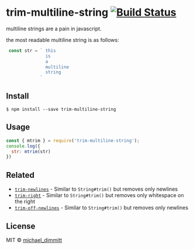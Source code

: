 # trim-multiline-string [![Build Status](https://travis-ci.org/sindresorhus/trim-left.svg?branch=master)](https://travis-ci.org/sindresorhus/trim-left)

multiline strings are a pain in javascript.

the most readable multiline string is as follows: 
```javascript
 const str = ` this 
               is 
               a
               multiline
               string
             `
```

## Install

```
$ npm install --save trim-multiline-string
```

## Usage

```js
const { mtrim } = require('trim-multiline-string');
console.log({
  str: mtrim(str)
})
```

## Related
- [`trim-newlines`](https://github.com/sindresorhus/trim-newlines) - Similar to `String#trim()` but removes only newlines
- [`trim-right`](https://github.com/sindresorhus/trim-right) - Similar to `String#trim()` but removes only whitespace on the right
- [`trim-off-newlines`](https://github.com/stevemao/trim-off-newlines) - Similar to `String#trim()` but removes only newlines


## License

MIT © [michael_dimmitt](https://michaeldimmitt.github.io/michaeldimmitt/)

